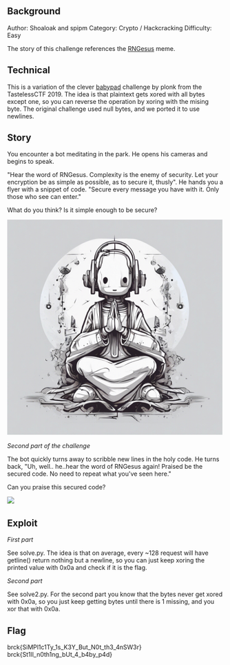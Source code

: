 ## Background

 Author: Shoaloak and spipm
 Category: Crypto / Hackcracking
 Difficulty: Easy

The story of this challenge references the [RNGesus](https://knowyourmeme.com/memes/rngesus) meme.

## Technical

This is a variation of the clever [babypad](https://ctftime.org/writeup/17069) challenge by plonk from the TastelessCTF 2019. The idea is that plaintext gets xored with all bytes except one, so you can reverse the operation by xoring with the mising byte. The original challenge used null bytes, and we ported it to use newlines.

## Story

You encounter a bot meditating in the park. He opens his cameras and begins to speak.

"Hear the word of RNGesus. Complexity is the enemy of security. Let your encryption be as simple as possible, as to secure it, thusly". He hands you a flyer with a snippet of code. "Secure every message you have with it. Only those who see can enter."

What do you think? Is it simple enough to be secure?

<img src="./messengesus.jpg" width="500">

*Second part of the challenge*

The bot quickly turns away to scribble new lines in the holy code. He turns back, "Uh, well.. he..hear the word of RNGesus again! Praised be the secured code. No need to repeat what you've seen here."

Can you praise this secured code?
 
<img src="./messengesus2.jpg" width="500">

## Exploit

*First part*

See solve.py. The idea is that on average, every ~128 request will have getline() return nothing but a newline, so you can just keep xoring the printed value with 0x0a and check if it is the flag.

*Second part*

See solve2.py. For the second part you know that the bytes never get xored with 0x0a, so you just keep getting bytes until there is 1 missing, and you xor that with 0x0a.

## Flag

brck{SiMPl1c1Ty_1s_K3Y_But_N0t_th3_4nSW3r}
brck{St1ll_n0th1ng_bUt_4_b4by_p4d}